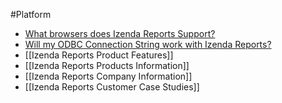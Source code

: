 #Platform

* [What browsers does Izenda Reports Support?](http://wiki.izenda.us/FAQ/What-browsers-does-Izenda-Reports-Support)
* [Will my ODBC Connection String work with Izenda Reports?](http://wiki.izenda.us/FAQ/Will-my-ODBC-Connection-String-work-with-Izenda-Reports)
* [[Izenda Reports Product Features]]
* [[Izenda Reports Products Information]]
* [[Izenda Reports Company Information]]
* [[Izenda Reports Customer Case Studies]]